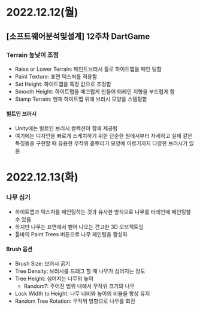 # 2022.12.12(월)

## [소프트웨어분석및설계] 12주차 DartGame
### Terrain 높낮이 조정
- Raise or Lower Terrain: 페인트브러시 툴로 하이트맵을 페인
팅함
- Paint Texture: 표면 텍스처를 적용함
- Set Height: 하이트맵을 특정 값으로 조정함
- Smooth Height: 하이트맵을 매끄럽게 만들어 터레인 지형을 부드럽게 함
- Stamp Terrain: 현재 하이트맵 위에 브러시 모양을 스탬핑함

#### 빌트인 브러시
- Unity에는 빌트인 브러시 컬렉션이 함께 제공됨
- 여기에는 디자인을 빠르게 스케치하기 위한 단순한 원에서부터 자세하고 실제 같은 특징들을 구현할 때 유용한 무작위 흩뿌리기 모양에 이르기까지 다양한 브러시가 있음

# 2022.12.13(화)

### 나무 심기
- 하이트맵과 텍스처를 페인팅하는 것과 유사한 방식으로 나무를 터레인에 페인팅할 수 있음
- 하지만 나무는 표면에서 뻗어 나오는 견고한 3D 오브젝트임
- 툴바의 Paint Trees 버튼으로 나무 페인팅을 활성화

#### Brush 옵션
- Brush Size: 브러시 굵기
- Tree Density: 브러시를 드래그 할 때 나무가 심어지는 정도
- Tree Height: 심어지는 나무의 높이
    - Random?: 주어진 범위 내에서 무작위 크기의 나무
- Lock Width to Height: 나무 너비와 높이의 비율을 항상 유지
- Random Tree Rotation: 무작위 방향으로 나무를 회전
